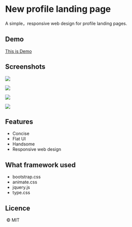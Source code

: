 

# New profile landing page

A simple，responsive web design for profile landing pages.

## Demo

[This is Demo](https://mayuko.cn/)

## Screenshots

![](https://raw.githubusercontent.com/mayuko2012/landing-page/master/screenshots/1.png)

![](https://raw.githubusercontent.com/mayuko2012/landing-page/master/screenshots/2.png)

![](https://raw.githubusercontent.com/mayuko2012/landing-page/master/screenshots/3.png)

![](https://raw.githubusercontent.com/mayuko2012/landing-page/master/screenshots/4.png)

## Features

- Concise
- Flat UI
- Handsome
- Responsive web design


## What framework used

- bootstrap.css
- animate.css
- jquery.js
- type.css 


## Licence

 © MIT 